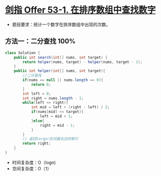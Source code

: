 # [剑指 Offer 53-1. 在排序数组中查找数字](https://leetcode-cn.com/problems/zai-pai-xu-shu-zu-zhong-cha-zhao-shu-zi-lcof/submissions/)

- 题目要求：统计一个数字在排序数组中出现的次数。




## 方法一：二分查找 100%

```java
class Solution {
    public int search(int[] nums, int target) {
        return helper(nums, target) - helper(nums, target - 1);
    }
    public int helper(int[] nums, int target){
        //二分查找
        if(nums == null || nums.length == 0){
            return 0;
        }
        int left = 0;
        int right = nums.length - 1;
        while(left <= right){
            int mid = left + (right - left) / 2;
            if(nums[mid] <= target){
                left = mid + 1;
            }else{
                right = mid - 1;
            }
        }
        // 返回targer区间最右边的索引
        return right;
    }
}
```

- 时间复杂度：O（logn)
- 空间复杂度：O（1）
